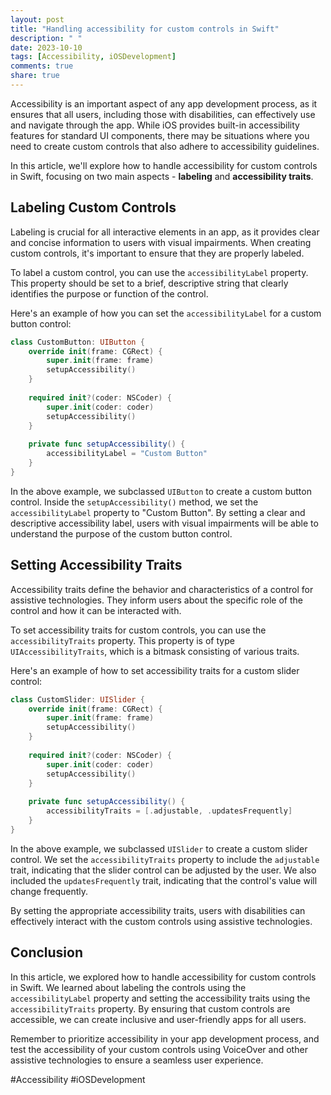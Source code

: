 ```yaml
---
layout: post
title: "Handling accessibility for custom controls in Swift"
description: " "
date: 2023-10-10
tags: [Accessibility, iOSDevelopment]
comments: true
share: true
---
```


Accessibility is an important aspect of any app development process, as it ensures that all users, including those with disabilities, can effectively use and navigate through the app. While iOS provides built-in accessibility features for standard UI components, there may be situations where you need to create custom controls that also adhere to accessibility guidelines.

In this article, we'll explore how to handle accessibility for custom controls in Swift, focusing on two main aspects - **labeling** and **accessibility traits**.

## Labeling Custom Controls

Labeling is crucial for all interactive elements in an app, as it provides clear and concise information to users with visual impairments. When creating custom controls, it's important to ensure that they are properly labeled.

To label a custom control, you can use the `accessibilityLabel` property. This property should be set to a brief, descriptive string that clearly identifies the purpose or function of the control.

Here's an example of how you can set the `accessibilityLabel` for a custom button control:

```swift
class CustomButton: UIButton {
    override init(frame: CGRect) {
        super.init(frame: frame)
        setupAccessibility()
    }
    
    required init?(coder: NSCoder) {
        super.init(coder: coder)
        setupAccessibility()
    }
    
    private func setupAccessibility() {
        accessibilityLabel = "Custom Button"
    }
}
```

In the above example, we subclassed `UIButton` to create a custom button control. Inside the `setupAccessibility()` method, we set the `accessibilityLabel` property to "Custom Button".
By setting a clear and descriptive accessibility label, users with visual impairments will be able to understand the purpose of the custom button control.

## Setting Accessibility Traits

Accessibility traits define the behavior and characteristics of a control for assistive technologies. They inform users about the specific role of the control and how it can be interacted with.

To set accessibility traits for custom controls, you can use the `accessibilityTraits` property. This property is of type `UIAccessibilityTraits`, which is a bitmask consisting of various traits.

Here's an example of how to set accessibility traits for a custom slider control:

```swift
class CustomSlider: UISlider {
    override init(frame: CGRect) {
        super.init(frame: frame)
        setupAccessibility()
    }
    
    required init?(coder: NSCoder) {
        super.init(coder: coder)
        setupAccessibility()
    }
    
    private func setupAccessibility() {
        accessibilityTraits = [.adjustable, .updatesFrequently]
    }
}
```

In the above example, we subclassed `UISlider` to create a custom slider control. We set the `accessibilityTraits` property to include the `adjustable` trait, indicating that the slider control can be adjusted by the user. We also included the `updatesFrequently` trait, indicating that the control's value will change frequently.

By setting the appropriate accessibility traits, users with disabilities can effectively interact with the custom controls using assistive technologies.

## Conclusion

In this article, we explored how to handle accessibility for custom controls in Swift. We learned about labeling the controls using the `accessibilityLabel` property and setting the accessibility traits using the `accessibilityTraits` property. By ensuring that custom controls are accessible, we can create inclusive and user-friendly apps for all users.

Remember to prioritize accessibility in your app development process, and test the accessibility of your custom controls using VoiceOver and other assistive technologies to ensure a seamless user experience.

#Accessibility #iOSDevelopment